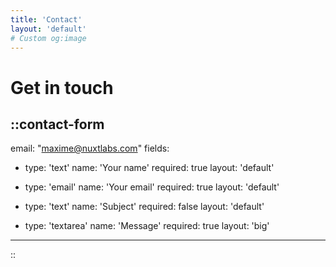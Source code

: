 ```yaml
---
title: 'Contact'
layout: 'default'
# Custom og:image
---
```


# Get in touch

::contact-form
---
email: "maxime@nuxtlabs.com"
fields:
  - type: 'text'
    name: 'Your name'
    required: true
    layout: 'default'

  - type: 'email'
    name: 'Your email'
    required: true
    layout: 'default'

  - type: 'text'
    name: 'Subject'
    required: false
    layout: 'default'

  - type: 'textarea'
    name: 'Message'
    required: true
    layout: 'big'
---
::
